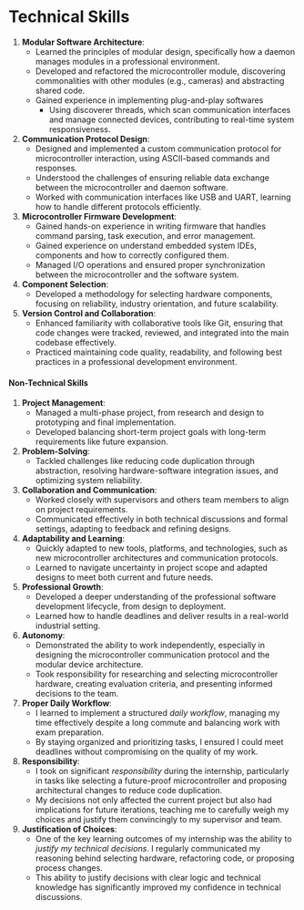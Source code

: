 
# Technical Skills

1. **Modular Software Architecture**:
    - Learned the principles of modular design, specifically how a daemon manages modules in a professional environment.
    - Developed and refactored the microcontroller module, discovering commonalities with other modules (e.g., cameras) and abstracting shared code.
    - Gained experience in implementing plug-and-play softwares
	    - Using discoverer threads, which scan communication interfaces and manage connected devices, contributing to real-time system responsiveness.
2. **Communication Protocol Design**:
    - Designed and implemented a custom communication protocol for microcontroller interaction, using ASCII-based commands and responses.
    - Understood the challenges of ensuring reliable data exchange between the microcontroller and daemon software.
    - Worked with communication interfaces like USB and UART, learning how to handle different protocols efficiently.
3. **Microcontroller Firmware Development**:
    - Gained hands-on experience in writing firmware that handles command parsing, task execution, and error management.
    - Gained experience on understand embedded system IDEs, components and how to correctly configured them.
    - Managed I/O operations and ensured proper synchronization between the microcontroller and the software system.
4. **Component Selection**:
    - Developed a methodology for selecting hardware components, focusing on reliability, industry orientation, and future scalability.
5. **Version Control and Collaboration**:
    - Enhanced familiarity with collaborative tools like Git, ensuring that code changes were tracked, reviewed, and integrated into the main codebase effectively.
    - Practiced maintaining code quality, readability, and following best practices in a professional development environment.

#### Non-Technical Skills

1. **Project Management**:
    - Managed a multi-phase project, from research and design to prototyping and final implementation.
    - Developed balancing short-term project goals with long-term requirements like future expansion.
2. **Problem-Solving**:
    - Tackled challenges like reducing code duplication through abstraction, resolving hardware-software integration issues, and optimizing system reliability.
3. **Collaboration and Communication**:
    - Worked closely with supervisors and others team members to align on project requirements.
    - Communicated effectively in both technical discussions and formal settings, adapting to feedback and refining designs.
4. **Adaptability and Learning**:
    - Quickly adapted to new tools, platforms, and technologies, such as new microcontroller architectures and communication protocols.
    - Learned to navigate uncertainty in project scope and adapted designs to meet both current and future needs.
5. **Professional Growth**:
    - Developed a deeper understanding of the professional software development lifecycle, from design to deployment.
    - Learned how to handle deadlines and deliver results in a real-world industrial setting.
6. **Autonomy**:
	- Demonstrated the ability to work independently, especially in designing the microcontroller communication protocol and the modular device architecture.
	- Took responsibility for researching and selecting microcontroller hardware, creating evaluation criteria, and presenting informed decisions to the team.
7. **Proper Daily Workflow**:
	- I learned to implement a structured *daily workflow*, managing my time effectively despite a long commute and balancing work with exam preparation.
	- By staying organized and prioritizing tasks, I ensured I could meet deadlines without compromising on the quality of my work.
8. **Responsibility**:
	- I took on significant *responsibility* during the internship, particularly in tasks like selecting a future-proof microcontroller and proposing architectural changes to reduce code duplication. 
    - My decisions not only affected the current project but also had implications for future iterations, teaching me to carefully weigh my choices and justify them convincingly to my supervisor and team.
9. **Justification of Choices**:
    - One of the key learning outcomes of my internship was the ability to *justify my technical decisions*. I regularly communicated my reasoning behind selecting hardware, refactoring code, or proposing process changes. 
    - This ability to justify decisions with clear logic and technical knowledge has significantly improved my confidence in technical discussions.
